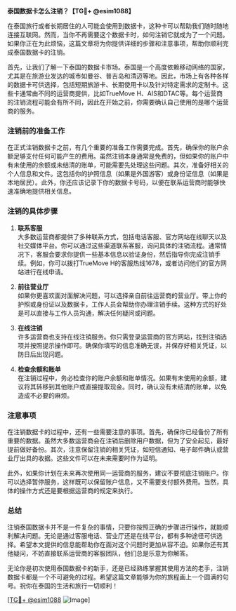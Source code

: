 **泰国数据卡怎么注销？【TG💪+ @esim1088】**

在泰国旅行或者长期居住的人可能会使用到数据卡，这种卡可以帮助我们随时随地连接互联网。然而，当你不再需要这个数据卡时，如何注销它就成为了一个问题。如果你正在为此烦恼，这篇文章将为你提供详细的步骤和注意事项，帮助你顺利完成泰国数据卡的注销。

首先，让我们了解一下泰国的数据卡市场。泰国是一个高度依赖移动网络的国家，尤其是在旅游业发达的城市如曼谷、普吉岛和清迈等地。因此，市场上有各种各样的数据卡可供选择，包括短期旅游卡、长期使用卡以及针对特定需求的定制卡。这些卡通常由不同的运营商提供，比如TrueMove H、AIS和DTAC等。每个运营商的注销流程可能会有所不同，因此在开始之前，你需要确认自己使用的是哪个运营商的服务。

### 注销前的准备工作

在正式注销数据卡之前，有几个重要的准备工作需要完成。首先，确保你的账户余额足够支付任何可能产生的费用。虽然注销本身通常是免费的，但如果你的账户中有未使用的余额或未结清的账单，可能需要先处理这些问题。其次，准备好相关的个人信息和文件。这包括你的护照信息（如果是外国游客）或身份证信息（如果是本地居民）。此外，你还应该记录下你的数据卡号码，以便在联系运营商时能够快速准确地提供相关信息。

### 注销的具体步骤

1. **联系客服**  
   大多数运营商都提供了多种联系方式，包括电话客服、官方网站在线聊天以及社交媒体平台。你可以通过这些渠道联系客服，询问具体的注销流程。通常情况下，客服会要求你提供一些基本信息以验证身份，然后指导你完成注销手续。例如，你可以拨打TrueMove H的客服热线1678，或者访问他们的官方网站进行在线申请。

2. **前往营业厅**  
   如果你更喜欢面对面解决问题，可以选择亲自前往运营商的营业厅。带上你的护照或身份证以及数据卡，工作人员会帮助你办理注销手续。这种方式的好处是可以直接与工作人员沟通，解决任何疑问或问题。

3. **在线注销**  
   许多运营商也支持在线注销服务。你只需登录运营商的官方网站，找到注销选项并按照提示操作即可。确保你填写的信息准确无误，并保存好相关凭证，以防日后出现问题。

4. **检查余额和账单**  
   在注销过程中，务必检查你的账户余额和账单情况。如果有未使用的余额，建议将其转移到其他账户或直接提取现金。同时，确认没有未结清的账单，以免造成不必要的麻烦。

### 注意事项

在注销数据卡的过程中，还有一些需要注意的事项。首先，确保你已经备份了所有重要的数据。虽然大多数运营商会在注销后删除用户数据，但为了安全起见，最好提前做好备份。其次，注意保留注销的相关凭证，如短信通知、电子邮件确认或营业厅出具的收据。这些文件可以在未来需要时作为证明。

此外，如果你计划在未来再次使用同一运营商的服务，建议不要彻底注销账户。你可以选择暂停服务，这样既可以保留账户信息，又不需要支付额外费用。当然，具体的操作方式还是要根据运营商的规定来执行。

### 总结

注销泰国数据卡并不是一件复杂的事情，只要你按照正确的步骤进行操作，就能顺利解决问题。无论是通过客服电话、营业厅还是在线平台，都有多种途径可供选择。希望本文提供的信息能帮助你在面对这个问题时更加从容不迫。如果你还有其他疑问，不妨直接联系运营商的客服团队，他们总是乐意为你解答。

无论你是初次使用泰国数据卡的新手，还是已经熟练掌握其使用方法的老手，注销数据卡都是一个不可避免的过程。希望这篇文章能够为你的旅程画上一个圆满的句号。祝你在泰国的生活和旅行一切顺利！

[[TG💪+ @esim1088](https://t.me/s/esim1088) ![Image](https://i.postimg.cc/4NQfJmqS/Snipaste-2025-05-13-00-14-12.png)]